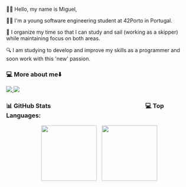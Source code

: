 🙋🏽 Hello, my name is Miguel,


🧑🏽 I'm a young software engineering student at 42Porto in Portugal.

🌊 I organize my time so that I can study and sail (working as a skipper) while maintaining focus on both areas.

🔍 I am studying to develop and improve my skills as a programmer and soon work with this 'new' passion.

### 💻 More about me⬇️
<p align="left">
  <a href="https://www.linkedin.com/in/mpitta" target="_blank">
    <img src="https://img.shields.io/badge/LinkedIn-0077b5?style=flat&logo=linkedin&logoColor=0077b5&color=white" />
  </a>
  <a href="https://www.instagram.com/mpitta_" target="_blank">
    <img src="https://img.shields.io/badge/Instagram-0077b5?style=flat&logo=instagram&logoColor=0077b5&color=white" />
  </a>
</p>

### 📊 GitHub Stats <span>&nbsp;&nbsp;&nbsp;&nbsp;&nbsp;&nbsp;&nbsp;&nbsp;&nbsp;&nbsp;&nbsp;&nbsp;&nbsp;&nbsp;&nbsp;&nbsp;&nbsp;&nbsp;&nbsp;&nbsp;&nbsp;&nbsp;&nbsp;&nbsp;&nbsp;&nbsp;&nbsp;&nbsp;&nbsp;&nbsp;&nbsp;&nbsp;&nbsp;&nbsp;&nbsp;&nbsp;&nbsp;&nbsp;&nbsp;&nbsp;&nbsp;&nbsp;&nbsp;&nbsp;&nbsp;&nbsp;&nbsp;&nbsp;&nbsp;&nbsp;&nbsp;&nbsp;&nbsp;&nbsp;&nbsp;&nbsp;&nbsp;&nbsp;&nbsp;&nbsp;&nbsp;&nbsp;&nbsp;&nbsp;</span> 💻 Top Languages:
<p align="center">
  <img src="https://github-readme-stats.vercel.app/api?username=MPITTA-PH&show_icons=true&count_private=true&hide_title=true" style="height: 150px; width: auto; margin-right: 10px;" />
  <img src="https://github-readme-stats.vercel.app/api/top-langs/?username=MPITTA-PH&count_private=true&layout=compact" style="height: 150px; width: auto;" />
</p>


